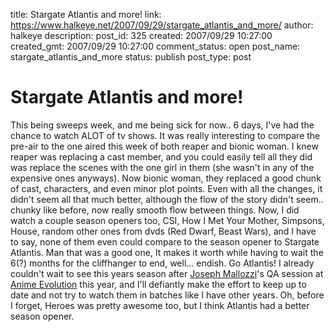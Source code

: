 title: Stargate Atlantis and more!
link: https://www.halkeye.net/2007/09/29/stargate_atlantis_and_more/
author: halkeye
description: 
post_id: 325
created: 2007/09/29 10:27:00
created_gmt: 2007/09/29 10:27:00
comment_status: open
post_name: stargate_atlantis_and_more
status: publish
post_type: post

# Stargate Atlantis and more!

This being sweeps week, and me being sick for now.. 6 days, I've had the chance to watch ALOT of tv shows. It was really interesting to compare the pre-air to the one aired this week of both reaper and bionic woman. I knew reaper was replacing a cast member, and you could easily tell all they did was replace the scenes with the one girl in them (she wasn't in any of the expensive ones anyways). Now bionic woman, they replaced a good chunk of cast, characters, and even minor plot points. Even with all the changes, it didn't seem all that much better, although the flow of the story didn't seem.. chunky like before, now really smooth flow between things. Now, I did watch a couple season openers too, CSI, How I Met Your Mother, Simpsons, House, random other ones from dvds (Red Dwarf, Beast Wars), and I have to say, none of them even could compare to the season opener to Stargate Atlantis. Man that was a good one, It makes it worth while having to wait the 6(?) months for the cliffhanger to end, well... endish. Go Atlantis! I already couldn't wait to see this years season after [Joseph Mallozzi](http://josephmallozzi.blogspot.com/)'s QA session at [Anime Evolution](http://animeevolution.com/) this year, and I'll defiantly make the effort to keep up to date and not try to watch them in batches like I have other years. Oh, before I forget, Heroes was pretty awesome too, but I think Atlantis had a better season opener.